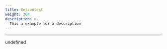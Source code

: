 ```yaml
---
title: Setcontext
weight: 304
description: >-
  This a example for a description
---
```


---

undefined
